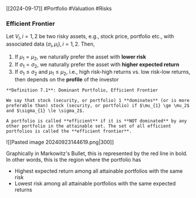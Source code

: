 [[2024-09-17]] #Portfolio #Valuation #Risks 

### Efficient Frontier
Let $V_{i}, i=1,2$ be two risky assets, e.g., stock price, portfolio etc., with associated data $(\sigma_{i},\mu_{i}), i=1,2$. Then,
1. If $\mu_{1}=\mu_2$, we naturally prefer the asset with **lower risk**
2. If $\sigma_{1}= \sigma_2$, we naturally prefer the asset with **higher expected return**
3. If $\sigma_{1} \le \sigma_{2}$ and $\mu_{1} \le \mu_2$, i.e., high risk-high returns vs. low risk-low returns, then depends on the **profile** of the investor

```ad-important
**Definition 7.1**: Dominant Portfolio, Efficient Frontier

We say that stock (security, or portfolio) 1 **dominates** (or is more preferable than) stock (security, or portfolio) if $\mu_{1} \ge \mu_2$ and $\sigma_{1} \le \sigma_2$.

A portfolio is called **efficient** if it is **NOT dominated** by any other portfolio in the attainable set. The set of all efficient portfolios is called the **efficient frontier**.
```

![[Pasted image 20240923144619.png|300]]

Graphically in Markowitz's Bullet, this is represented by the red line in bold. In other words, this is the region where the portfolio has
- Highest expected return among all attainable portfolios with the same risk 
- Lowest risk among all attainable portfolios with the same expected returns

